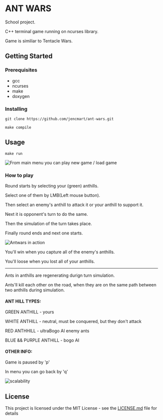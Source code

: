 # ANT WARS

School project.


C++ terminal game running on ncurses library.


Game is similiar to Tentacle Wars.

## Getting Started

### Prerequisites
*   gcc
*   ncurses
*   make
*   doxygen


### Installing

```
git clone https://github.com/jencmart/ant-wars.git
```

```
make compile
```

## Usage
  
```
make run
```

![From main menu you can play new game / load game](https://raw.githubusercontent.com/jencmart/ant-wars/master/data/screenshots/ant0.gif)

### How to play
  
   Round starts by selecting your (green) anthills.
   
   Select one of them by LMB(Left mouse button).
   
   Then select an enemy's anthill to attack it or your anthill to support it.

   Next it is opponent's turn to do the same.
   
   Then the simulation of the turn takes place.
   
   Finally round ends and next one starts.
   
   ![Antwars in action](https://raw.githubusercontent.com/jencmart/ant-wars/master/data/screenshots/ant2.gif)

   You'll win when you capture all of the enemy's anthills.
   
   You'll loose when you lost all of your anthills.
   
   ---------------
   
   Ants in anthills are regenerating durign turn simulation.
   
   Ants'll kill each other on the road, when they are on the same path between two anthills during simulation.
   
#### ANT HILL TYPES:
   GREEN ANTHILL            - yours
   
   WHITE ANTHILL            - neutral, must be conquered, but they don't attack
   
   RED   ANTHHILL           - ultraBogo AI enemy ants
   
   BLUE  && PURPLE ANTHILL  - bogo AI


#### OTHER INFO:
   Game is paused by 'p'
   
   In menu you can go back by 'q'


![scalability](https://raw.githubusercontent.com/jencmart/ant-wars/master/data/screenshots/ant3.gif)

## License

This project is licensed under the MIT License - see the [LICENSE.md](LICENSE.md) file for details
